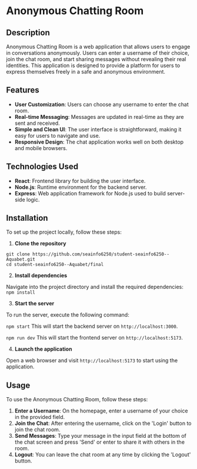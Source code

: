 # Anonymous Chatting Room

## Description

Anonymous Chatting Room is a web application that allows users to engage in conversations anonymously. Users can enter a username of their choice, join the chat room, and start sharing messages without revealing their real identities. This application is designed to provide a platform for users to express themselves freely in a safe and anonymous environment.

## Features

- **User Customization**: Users can choose any username to enter the chat room.
- **Real-time Messaging**: Messages are updated in real-time as they are sent and received.
- **Simple and Clean UI**: The user interface is straightforward, making it easy for users to navigate and use.
- **Responsive Design**: The chat application works well on both desktop and mobile browsers.

## Technologies Used

- **React**: Frontend library for building the user interface.
- **Node.js**: Runtime environment for the backend server.
- **Express**: Web application framework for Node.js used to build server-side logic.

## Installation

To set up the project locally, follow these steps:

1. **Clone the repository**

```shell
git clone https://github.com/seainfo6250/student-seainfo6250--Aquabet.git
cd student-seainfo6250--Aquabet/final
```

2. **Install dependencies**

Navigate into the project directory and install the required dependencies:
`npm install`

3. **Start the server**

To run the server, execute the following command:

`npm start`
This will start the backend server on `http://localhost:3000`.

`npm run dev`
This will start the frontend server on `http://localhost:5173`.

4. **Launch the application**

Open a web browser and visit `http://localhost:5173` to start using the application.

## Usage

To use the Anonymous Chatting Room, follow these steps:

1. **Enter a Username**: On the homepage, enter a username of your choice in the provided field.
2. **Join the Chat**: After entering the username, click on the 'Login' button to join the chat room.
3. **Send Messages**: Type your message in the input field at the bottom of the chat screen and press 'Send' or enter to share it with others in the room.
4. **Logout**: You can leave the chat room at any time by clicking the 'Logout' button.
